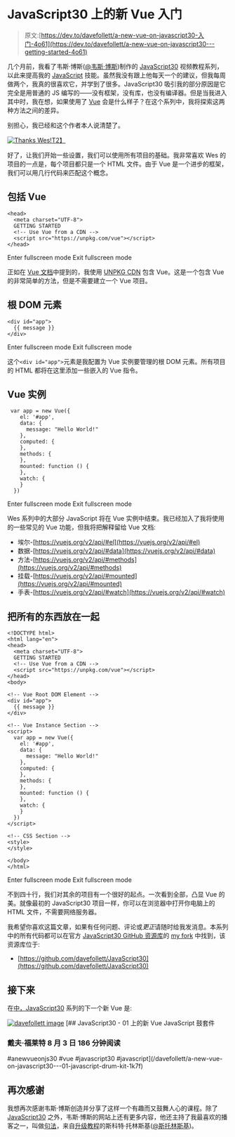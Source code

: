 # JavaScript30 上的新 Vue 入门

> 原文:[https://dev.to/davefollett/a-new-vue-on-javascript30-入门-4o61](https://dev.to/davefollett/a-new-vue-on-javascript30---getting-started-4o61)

几个月前，我看了韦斯·博斯([@韦斯·博斯](https://twitter.com/wesbos))制作的 [JavaScript30](https://JavaScript30.com) 视频教程系列，以此来提高我的 [JavaScript](https://en.wikipedia.org/wiki/JavaScript) 技能。虽然我没有跟上他每天一个的建议，但我每周做两个，我真的很喜欢它，并学到了很多。JavaScript30 吸引我的部分原因是它完全是用普通的 JS 编写的——没有框架，没有库，也没有编译器。但是当我进入其中时，我在想，如果使用了 [Vue](https://vuejs.org) 会是什么样子？在这个系列中，我将探索这两种方法之间的差异。

别担心，我已经和这个作者本人说清楚了。

[![Thanks Wes!](../Images/4aaae0ed07fe819433c2aceef07a1b3b.png)T2】](https://res.cloudinary.com/practicaldev/image/fetch/s--tVj2ppdD--/c_limit%2Cf_auto%2Cfl_progressive%2Cq_auto%2Cw_880/https://davefollett.io/2018/08/01/a-new-vue-on-javascript30-getting-started/wes-bos-ok.jpg)

好了，让我们开始一些设置，我们可以使用所有项目的基础。我非常喜欢 Wes 的项目的一点是，每个项目都只是一个 HTML 文件。由于 Vue 是一个进步的框架，我们可以用几行代码来匹配这个概念。

## 包括 Vue

```
<head>
  <meta charset="UTF-8">
  GETTING STARTED
  <!-- Use Vue from a CDN -->
  <script src="https://unpkg.com/vue"></script>
</head> 
```

Enter fullscreen mode Exit fullscreen mode

正如在 [Vue 文档](https://vuejs.org/v2/guide/installation.html#CDN)中提到的，我使用 [UNPKG CDN](https://unpkg.com) 包含 Vue。这是一个包含 Vue 的非常简单的方法，但是不需要建立一个 Vue 项目。

## 根 DOM 元素

```
<div id="app">
  {{ message }}
</div> 
```

Enter fullscreen mode Exit fullscreen mode

这个`<div id="app">`元素是我配置为 Vue 实例要管理的根 DOM 元素。所有项目的 HTML 都将在这里添加一些嵌入的 Vue 指令。

## Vue 实例

```
 var app = new Vue({
    el: '#app',
    data: {
      message: "Hello World!"
    },
    computed: {
    },
    methods: {
    },
    mounted: function () {
    },
    watch: {
    }
  }) 
```

Enter fullscreen mode Exit fullscreen mode

Wes 系列中的大部分 JavaScript 将在 Vue 实例中结束。我已经加入了我将使用的一些常见的 Vue 功能，但我将把解释留给 Vue 文档:

*   埃尔-[https://vuejs.org/v2/api/#el](https://vuejs.org/v2/api/#el)
*   数据-[https://vuejs.org/v2/api/#data](https://vuejs.org/v2/api/#data)
*   方法-[https://vuejs.org/v2/api/#methods](https://vuejs.org/v2/api/#methods)
*   挂载-[https://vuejs.org/v2/api/#mounted](https://vuejs.org/v2/api/#mounted)
*   手表-[https://vuejs.org/v2/api/#watch](https://vuejs.org/v2/api/#watch)

## 把所有的东西放在一起

```
<!DOCTYPE html>
<html lang="en">
<head>
  <meta charset="UTF-8">
  GETTING STARTED
  <!-- Use Vue from a CDN -->
  <script src="https://unpkg.com/vue"></script>
</head>
<body>

<!-- Vue Root DOM Element -->
<div id="app">
  {{ message }}
</div>

<!-- Vue Instance Section -->
<script>
  var app = new Vue({
    el: '#app',
    data: {
      message: "Hello World!"
    },
    computed: {
    },
    methods: {
    },
    mounted: function () {
    },
    watch: {
    }
  })
</script>

<!-- CSS Section -->
<style>  
</style>

</body>
</html> 
```

Enter fullscreen mode Exit fullscreen mode

不到四十行，我们对其余的项目有一个很好的起点。一次看到全部，凸显 Vue 的美。就像最初的 JavaScript30 项目一样，你可以在浏览器中打开你电脑上的 HTML 文件，不需要网络服务器。

我希望你喜欢这篇文章，如果有任何问题、评论或*更正*请随时给我发消息。本系列中的所有代码都可以在官方 [JavaScript30 GitHub 资源库](https://github.com/wesbos/JavaScript30)的 [my fork](https://github.com/davefollett/JavaScript30) 中找到，该资源库位于:

*   [https://github.com/davefollett/JavaScript30](https://github.com/davefollett/JavaScript30)

## 接下来

在[中，JavaScript30](https://dev.to/t/anewvueonjs30) 系列的下一个新 Vue 是:

[![davefollett image](../Images/b32752a825067f737b786f8ac82aa66e.png)](/davefollett) [## JavaScript30 - 01 上的新 Vue JavaScript 鼓套件

### 戴夫·福莱特 8 月 3 日 186 分钟阅读

#anewvueonjs30 #vue #javascript30 #javascript](/davefollett/a-new-vue-on-javascript30---01-javascript-drum-kit-1k7f)

## 再次感谢

我想再次感谢韦斯·博斯创造并分享了这样一个有趣而又鼓舞人心的课程。除了 [JavaScript30](https://JavaScript30.com) 之外，韦斯·博斯的网站上还有更多内容，他还主持了我最喜欢的播客之一，叫做[句法](https://syntax.fm)，来自[升级教程](https://www.leveluptutorials.com)的斯科特·托林斯基([@斯托林斯基](https://twitter.com/stolinski))。